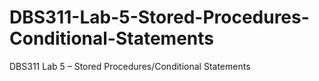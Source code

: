 # DBS311-Lab-5-Stored-Procedures-Conditional-Statements
DBS311 Lab 5 – Stored Procedures/Conditional Statements
